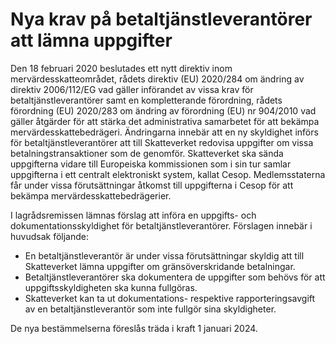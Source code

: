 # Nya krav på betaltjänstleverantörer att lämna uppgifter

Den 18 februari 2020 beslutades ett nytt direktiv inom mervärdesskatteområdet, rådets direktiv (EU) 2020/284 om ändring av direktiv 2006/112/EG vad gäller införandet av vissa krav för betaltjänstleverantörer samt en kompletterande förordning, rådets förordning (EU) 2020/283 om ändring av förordning (EU) nr 904/2010 vad gäller åtgärder för att stärka det administrativa samarbetet för att bekämpa mervärdesskattebedrägeri. Ändringarna innebär att en ny skyldighet införs för betaltjänstleverantörer att till Skatteverket redovisa uppgifter om vissa betalningstransaktioner som de genomför. Skatteverket ska sända uppgifterna vidare till Europeiska kommissionen som i sin tur samlar uppgifterna i ett centralt elektroniskt system, kallat Cesop. Medlemsstaterna får under vissa förutsättningar åtkomst till uppgifterna i Cesop för att bekämpa mervärdesskattebedrägerier.

I lagrådsremissen lämnas förslag att införa en uppgifts- och dokumentationsskyldighet för betaltjänstleverantörer. Förslagen innebär i huvudsak följande:

* En betaltjänstleverantör är under vissa förutsättningar skyldig att till
Skatteverket lämna uppgifter om gränsöverskridande betalningar.
* Betaltjänstleverantörer ska dokumentera de uppgifter som behövs för
att uppgiftsskyldigheten ska kunna fullgöras.
* Skatteverket kan ta ut dokumentations- respektive rapporteringsavgift
av en betaltjänstleverantör som inte fullgör sina skyldigheter.

De nya bestämmelserna föreslås träda i kraft 1 januari 2024.
